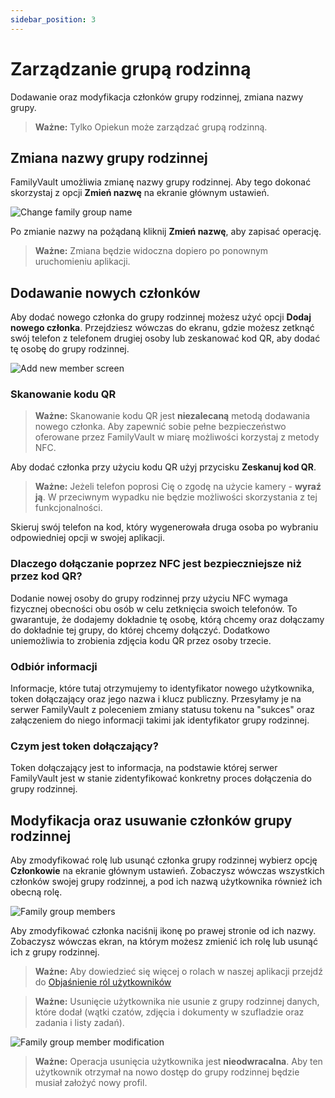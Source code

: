 ```yaml
---
sidebar_position: 3
---
```


# Zarządzanie grupą rodzinną

Dodawanie oraz modyfikacja członków grupy rodzinnej, zmiana nazwy grupy.

> **Ważne:** Tylko Opiekun może zarządzać grupą rodzinną.

## Zmiana nazwy grupy rodzinnej

FamilyVault umożliwia zmianę nazwy grupy rodzinnej. Aby tego dokonać skorzystaj z opcji **Zmień nazwę** na ekranie głównym ustawień. 

![Change family group name](./img/settings_change_group_name.png)

Po zmianie nazwy na pożądaną kliknij **Zmień nazwę**, aby zapisać operację.

> **Ważne:** Zmiana będzie widoczna dopiero po ponownym uruchomieniu aplikacji.

## Dodawanie nowych członków

Aby dodać nowego członka do grupy rodzinnej możesz użyć opcji **Dodaj nowego członka**. Przejdziesz wówczas do ekranu, gdzie możesz zetknąć swój telefon z telefonem drugiej osoby lub zeskanować kod QR, aby dodać tę osobę do grupy rodzinnej.

![Add new member screen](./img/settings_add_member.png)

### Skanowanie kodu QR

> **Ważne:** Skanowanie kodu QR jest **niezalecaną** metodą dodawania nowego członka. Aby zapewnić sobie pełne bezpieczeństwo oferowane przez FamilyVault w miarę możliwości korzystaj z metody NFC.

Aby dodać członka przy użyciu kodu QR użyj przycisku **Zeskanuj kod QR**. 

> **Ważne:** Jeżeli telefon poprosi Cię o zgodę na użycie kamery - **wyraź ją**. W przeciwnym wypadku nie będzie możliwości skorzystania z tej funkcjonalności.

Skieruj swój telefon na kod, który wygenerowała druga osoba po wybraniu odpowiedniej opcji w swojej aplikacji.

### Dlaczego dołączanie poprzez NFC jest bezpieczniejsze niż przez kod QR?

Dodanie nowej osoby do grupy rodzinnej przy użyciu NFC wymaga fizycznej obecności obu osób w celu zetknięcia swoich telefonów. To gwarantuje, że dodajemy dokładnie tę osobę, którą chcemy oraz dołączamy do dokładnie tej grupy, do której chcemy dołączyć. Dodatkowo uniemożliwia to zrobienia zdjęcia kodu QR przez osoby trzecie.

### Odbiór informacji

Informacje, które tutaj otrzymujemy to identyfikator nowego użytkownika, token dołączający oraz jego nazwa i klucz publiczny. Przesyłamy je na serwer FamilyVault z poleceniem zmiany statusu tokenu na "sukces" oraz załączeniem do niego informacji takimi jak identyfikator grupy rodzinnej.

### Czym jest token dołączający?

Token dołączający jest to informacja, na podstawie której serwer FamilyVault jest w stanie zidentyfikować konkretny proces dołączenia do grupy rodzinnej.

## Modyfikacja oraz usuwanie członków grupy rodzinnej

Aby zmodyfikować rolę lub usunąć członka grupy rodzinnej wybierz opcję **Członkowie** na ekranie głównym ustawień. Zobaczysz wówczas wszystkich członków swojej grupy rodzinnej, a pod ich nazwą użytkownika również ich obecną rolę.

![Family group members](./img/settings_members.png)

Aby zmodyfikować członka naciśnij ikonę po prawej stronie od ich nazwy. Zobaczysz wówczas ekran, na którym możesz zmienić ich rolę lub usunąć ich z grupy rodzinnej.

> **Ważne:** Aby dowiedzieć się więcej o rolach w naszej aplikacji przejdź do [Objaśnienie ról użytkowników](./user-roles.md)

> **Ważne:** Usunięcie użytkownika nie usunie z grupy rodzinnej danych, które dodał (wątki czatów, zdjęcia i dokumenty w szufladzie oraz zadania i listy zadań).

![Family group member modification](./img/settings_modify_user.png)

> **Ważne:** Operacja usunięcia użytkownika jest **nieodwracalna**. Aby ten użytkownik otrzymał na nowo dostęp do grupy rodzinnej będzie musiał założyć nowy profil.